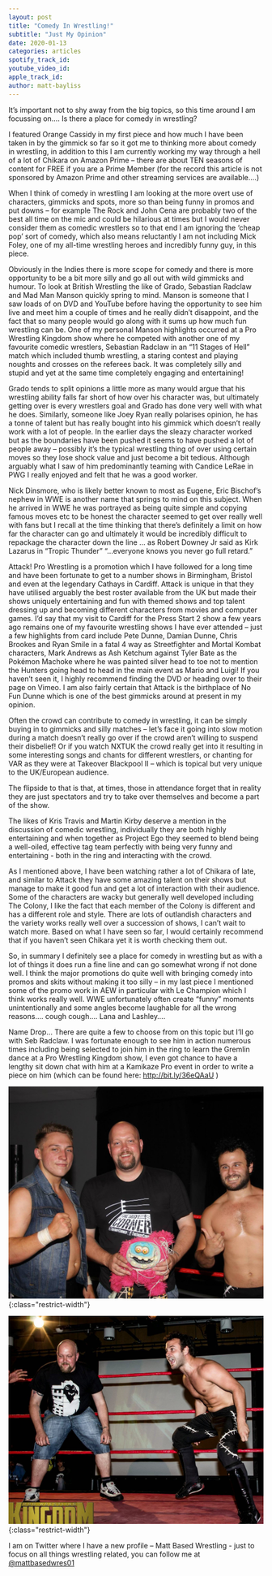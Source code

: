 ```yaml
---
layout: post
title: "Comedy In Wrestling!"
subtitle: "Just My Opinion"
date: 2020-01-13
categories: articles
spotify_track_id:
youtube_video_id:
apple_track_id:
author: matt-bayliss
---
```

It’s important not to shy away from the big topics, so this time around I am focussing on…. Is there a place for comedy in wrestling?

I featured Orange Cassidy in my first piece and how much I have been taken in by the gimmick so far so it got me to thinking more about comedy in wrestling, in addition to this I am currently working my way through a hell of a lot of Chikara on Amazon Prime – there are about TEN seasons of content for FREE if you are a Prime Member (for the record this article is not sponsored by Amazon Prime and other streaming services are available….)

When I think of comedy in wrestling I am looking at the more overt use of characters, gimmicks and spots, more so than being funny in promos and put downs – for example The Rock and John Cena are probably two of the best all time on the mic and could be hilarious at times but I would never consider them as comedic wrestlers so to that end I am ignoring the ‘cheap pop’ sort of comedy, which also means reluctantly I am not including Mick Foley, one of my all-time wrestling heroes and incredibly funny guy, in this piece.

Obviously in the Indies there is more scope for comedy and there is more opportunity to be a bit more silly and go all out with wild gimmicks and humour. To look at British Wrestling the like of Grado, Sebastian Radclaw and Mad Man Manson quickly spring to mind. Manson is someone that I saw loads of on DVD and YouTube before having the opportunity to see him live and meet him a couple of times and he really didn’t disappoint, and the fact that so many people would go along with it sums up how much fun wrestling can be. One of my personal Manson highlights occurred at a Pro Wrestling Kingdom show where he competed with another one of my favourite comedic wrestlers, Sebastian Radclaw in an “11 Stages of Hell” match which included thumb wrestling, a staring contest and playing noughts and crosses on the referees back. It was completely silly and stupid and yet at the same time completely engaging and entertaining! 

Grado tends to split opinions a little more as many would argue that his wrestling ability falls far short of how over his character was, but ultimately getting over is every wrestlers goal and Grado has done very well with what he does. Similarly, someone like Joey Ryan really polarises opinion, he has a tonne of talent but has really bought into his gimmick which doesn’t really work with a lot of people. In the earlier days the sleazy character worked but as the boundaries have been pushed it seems to have pushed a lot of people away – possibly it’s the typical wrestling thing of over using certain moves so they lose shock value and just become a bit tedious. Although arguably what I saw of him predominantly teaming with Candice LeRae in PWG I really enjoyed and felt that he was a good worker.

Nick Dinsmore, who is likely better known to most as Eugene, Eric Bischof’s nephew in WWE is another name that springs to mind on this subject. When he arrived in WWE he was portrayed as being quite simple and copying famous moves etc to be honest the character seemed to get over really well with fans but I recall at the time thinking that there’s definitely a limit on how far the character can go and ultimately it would be incredibly difficult to repackage the character down the line … as Robert Downey Jr said as Kirk Lazarus in “Tropic Thunder” “…everyone knows you never go full retard.” 

Attack! Pro Wrestling is a promotion which I have followed for a long time and have been fortunate to get to a number shows in Birmingham, Bristol and even at the legendary Cathays in Cardiff. Attack is unique in that they have utilised arguably the best roster available from the UK but made their shows uniquely entertaining and fun with themed shows and top talent dressing up and becoming different characters from movies and computer games. I’d say that my visit to Cardiff for the Press Start 2 show a few years ago remains one of my favourite wrestling shows I have ever attended – just a few highlights from card include Pete Dunne, Damian Dunne, Chris Brookes and Ryan Smile in a fatal 4 way as Streetfighter and Mortal Kombat characters, Mark Andrews as Ash Ketchum against Tyler Bate as the Pokémon Machoke where he was painted silver head to toe not to mention the Hunters going head to head in the main event as Mario and Luigi! If you haven’t seen it, I highly recommend finding the DVD or heading over to their page on Vimeo. I am also fairly certain that Attack is the birthplace of No Fun Dunne which is one of the best gimmicks around at present in my opinion.

Often the crowd can contribute to comedy in wrestling, it can be simply buying in to gimmicks and silly matches – let’s face it going into slow motion during a match doesn’t really go over if the crowd aren’t willing to suspend their disbelief! Or if you watch NXTUK the crowd really get into it resulting in some interesting songs and chants for different wrestlers, or chanting for VAR as they were at Takeover Blackpool II – which is topical but very unique to the UK/European audience.

The flipside to that is that, at times, those in attendance forget that in reality they are just spectators and try to take over themselves and become a part of the show.

The likes of Kris Travis and Martin Kirby deserve a mention in the discussion of comedic wrestling, individually they are both highly entertaining and when together as Project Ego they seemed to blend being a well-oiled, effective tag team perfectly with being very funny and entertaining - both in the ring and interacting with the crowd. 

As I mentioned above, I have been watching rather a lot of Chikara of late, and similar to Attack they have some amazing talent on their shows but manage to make it good fun and get a lot of interaction with their audience. Some of the characters are wacky but generally well developed including The Colony, I like the fact that each member of the Colony is different and has a different role and style. There are lots of outlandish characters and the variety works really well over a succession of shows, I can’t wait to watch more. Based on what I have seen so far, I would certainly recommend that if you haven’t seen Chikara yet it is worth checking them out.

So, in summary I definitely see a place for comedy in wrestling but as with a lot of things it does run a fine line and can go somewhat wrong if not done well. I think the major promotions do quite well with bringing comedy into promos and skits without making it too silly – in my last piece I mentioned some of the promo work in AEW in particular with Le Champion which I think works really well. WWE unfortunately often create “funny” moments unintentionally and some angles become laughable for all the wrong reasons…. cough cough…. Lana and Lashley….

Name Drop… There are quite a few to choose from on this topic but I’ll go with Seb Radclaw. I was fortunate enough to see him in action numerous times including being selected to join him in the ring to learn the Gremlin dance at a Pro Wrestling Kingdom show, I even got chance to have a lengthy sit down chat with him at a Kamikaze Pro event in order to write a piece on him (which can be found here:  http://bit.ly/36eQAaU ) 

![matt2](/assets/posts/2020-01-13/matt2.jpg){:class="restrict-width"}

![iron](/assets/posts/2020-01-13/matt1.jpg){:class="restrict-width"}

I am on Twitter where I have a new profile – Matt Based Wrestling - just to focus on all things wrestling related, you can follow me at [@mattbasedwres01](https://twitter.com/mattbasedwres01)
